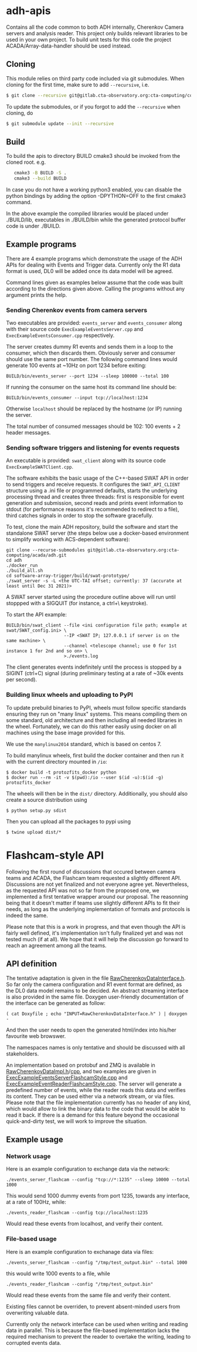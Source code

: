# adh-apis

Contains all the code common to both ADH internally, Cherenkov Camera servers and analysis reader. This project only builds relevant libraries to be used in your own
project. To build unit tests for this code the project ACADA/Array-data-handler should be used instead. 

## Cloning

This module relies on third party code included via git submodules.
When cloning for the first time, make sure to add `--recursive`, i.e.

```bash
$ git clone --recursive git@gitlab.cta-observatory.org:cta-computing/common/acada-array-elements/adh-apis
```

To update the submodules, or if you forgot to add the `--recursive` when cloning, do
```bash
$ git submodule update --init --recursive
```

## Build

To build the apis to directory BUILD cmake3 should be invoked from the cloned root. e.g.
```bash
   cmake3 -B BUILD -S .
   cmake3 --build BUILD 
```
In case you do not have a working python3 enabled, you can disable the python bindings by adding the option -DPYTHON=OFF to the first cmake3 command.

In the above example the compiled libraries would be placed under ./BUILD/lib, executables in ./BUILD/bin while the generated protocol buffer code is under ./BUILD. 

## Example programs

There are 4 example programs which demonstrate the usage of the ADH APIs for 
dealing with Events and Trigger data. Currently only the R1 data format is used, DL0 will be added once its data model will be agreed.

Command lines given as examples below assume that the code was built according to the directions given above. Calling the programs without
any argument prints the help.

### Sending Cherenkov events from camera servers
Two executables are provided: `events_server` and `events_consumer` along with their source code `ExecExampleEventsServer.cpp` and `ExecExampleEventsConsumer.cpp` respectively.

The server creates dummy R1 events and sends them in a loop to the consumer, which then discards them. Obviously server and consumer should use the same port number. The following command lines would generate 100 events at ~10Hz on port 1234 before exiting:

```
BUILD/bin/events_server --port 1234 --sleep 100000 --total 100
```

If running the consumer on the same host its command line should be:
```
BUILD/bin/events_consumer --input tcp://localhost:1234
```

Otherwise `localhost` should be replaced by the hostname (or IP) running the server.

The total number of consumed messages should be 102: 100 events + 2 header messages. 


### Sending software triggers and listening for events requests
An executable is provided: `swat_client` along with its source code `ExecExampleSWATClient.cpp`.

The software exhibits the basic usage of the C++-based SWAT API in order to send triggers and receive requests. It configures the `SWAT_API_CLIENT` structure using a .ini file or programmed defaults, starts the underlying processing thread and creates three threads: first is responsible for event generation and submission, second reads and prints event information to stdout (for performance reasons it's recommended to redirect to a file), third catches signals in order to stop the software gracefully.

To test, clone the main ADH repository, build the software and start the standalone SWAT server (the steps below use a docker-based environment to simplify working with ACS-dependent software):
```
git clone --recurse-submodules git@gitlab.cta-observatory.org:cta-computing/acada/adh.git
cd adh
./docker_run
./build_all.sh
cd software-array-trigger/build/swat-prototype/
./swat_server -s -L <the UTC-TAI offset; currently: 37 (accurate at least until Dec 31 2021)>
```
A SWAT server started using the procedure outline above will run until stoppped with a SIGQUIT (for instance, a ctrl+\ keystroke).

To start the API example:
```
BUILD/bin/swat_client --file <ini configuration file path; example at swat/SWAT_config.ini> \ 
                      --IP <SWAT IP; 127.0.0.1 if server is on the same machine> \
                      --channel <telescope channel; use 0 for 1st instance 1 for 2nd and so on> \
                      >./events.log
```
The client generates events indefinitely until the process is stopped by a SIGINT (ctrl+C) signal (during preliminary testing at a rate of ~30k events per second).


### Building linux wheels and uploading to PyPI

To update prebuild binaries to PyPI, wheels must follow specific standards ensuring they run
on "many linux" systems.
This means compiling them on some standard, old architecture and then including all needed libraries in the wheel.
Fortunately, we can do this rather easily using docker on all machines using the base image provided for this.

We use the `manylinux2014` standard, which is based on centos 7.

To build manylinux wheels, first build the docker container and then run it with the current directory mounted in `/io`:

```
$ docker build -t protozfits_docker python
$ docker run --rm -it -v $(pwd):/io --user $(id -u):$(id -g) protozfits_docker
```

The wheels will then be in the `dist/` directory.
Additionally, you should also create a source distribution using

```
$ python setup.py sdist
```


Then you can upload all the packages to pypi using

```
$ twine upload dist/*
```

# Flashcam-style API
Following the first round of discussions that occured between camera teams and ACADA, the Flashcam team requested a slightly different API. Discussions are not yet finalized and not everyone agree yet. Nevertheless, as the requested API was not so far from the proposed one, we implemented a first tentative wrapper around our proposal. The reasonning being that it doesn't matter if teams use slightly different APIs to fit their needs, as long as the underlying implementation of formats and protocols is indeed the same. 

Please note that this is a work in progress, and that even though the API is fairly well defined, it's implementation isn't fully finalized yet and was not tested much (if at all). We hope that it will help the discussion go forward to reach an agreement among all the teams. 

## API definition
The tentative adaptation is given in the file [RawCherenkovDataInterface.h](./RawCherenkovDataInterface.h). So far only the camera configuration and R1 event format are defined, as the DL0 data model remains to be decided. An abstract streaming interface is also provided in the same file. Doxygen user-friendly documentation of the interface can be generated as follow:

```
( cat Doxyfile ; echo "INPUT=RawCherenkovDataInterface.h" ) | doxygen -
```

And then the user needs to open the generated html/index into his/her favourite web browswer.

The namespaces names is only tentative and should be discussed with all stakeholders. 

An implementation based on protobuf and ZMQ is available in [RawCherenkovDataImpl.h](./RawCherenkovDataImpl.h)/[cpp](RawCherenkovDataImpl.cpp), and two examples are given in [ExecExampleEventsServerFlashcamStyle.cpp](./ExecExampleEventsServerFlashcamStyle.cpp) and [ExecExampleEventReaderFlashcamStyle.cpp](./ExecExampleEventsReaderFlashcamStyle.cpp). The server will generate a predefined number of events, while the reader reads this data and verifies its content. They can be used either via a network stream, or via files. Please note that the file implementation currently has no header of any kind, which would allow to link the binary data to the code that would be able to read it back. If there is a demand for this feature beyond the occasional quick-and-dirty test, we will work to improve the situation.

## Example usage
### Network usage
Here is an example configuration to exchange data via the network:

```
./events_server_flashcam --config "tcp://*:1235" --sleep 10000 --total 1000
```
This would send 1000 dummy events from port 1235, towards any interface, at a rate of 100Hz, while:

```
./events_reader_flashcam --config tcp://localhost:1235
```
Would read these events from localhost, and verify their content.

### File-based usage
Here is an example configuration to exchanage data via files:
```
./events_server_flashcam --config "/tmp/test_output.bin" --total 1000
```
this would write 1000 events to a file, while
```
./events_reader_flashcam --config "/tmp/test_output.bin"
```
Would read these events from the same file and verify their content. 

Existing files cannot be overriden, to prevent absent-minded users from overwriting valuable data.

Currently only the network interface can be used when writing and reading data in parallel. This is because the file-based implementation lacks the required mechanism to prevent the reader to overtake the writing, leading to corrupted events data. 

